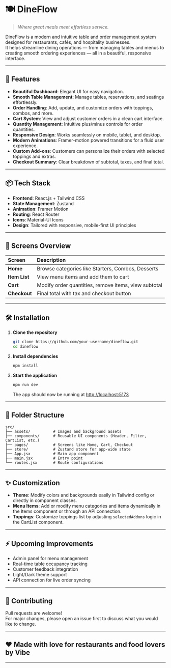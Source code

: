 # 🍽️ DineFlow

> _Where great meals meet effortless service._

DineFlow is a modern and intuitive table and order management system designed for restaurants, cafés, and hospitality businesses.  
It helps streamline dining operations — from managing tables and menus to creating smooth ordering experiences — all in a beautiful, responsive interface.

---

## 🚀 Features

- **Beautiful Dashboard**: Elegant UI for easy navigation.
- **Smooth Table Management**: Manage tables, reservations, and seatings effortlessly.
- **Order Handling**: Add, update, and customize orders with toppings, combos, and more.
- **Cart System**: View and adjust customer orders in a clean cart interface.
- **Quantity Management**: Intuitive plus/minus controls for order quantities.
- **Responsive Design**: Works seamlessly on mobile, tablet, and desktop.
- **Modern Animations**: Framer-motion powered transitions for a fluid user experience.
- **Custom Add-ons**: Customers can personalize their orders with selected toppings and extras.
- **Checkout Summary**: Clear breakdown of subtotal, taxes, and final total.

---

## 📦 Tech Stack

- **Frontend**: React.js + Tailwind CSS
- **State Management**: Zustand
- **Animation**: Framer Motion
- **Routing**: React Router
- **Icons**: Material-UI Icons
- **Design**: Tailored with responsive, mobile-first UI principles

---

## 📸 Screens Overview

| Screen        | Description                                          |
| :------------ | :--------------------------------------------------- |
| **Home**      | Browse categories like Starters, Combos, Desserts    |
| **Item List** | View menu items and add them to cart                 |
| **Cart**      | Modify order quantities, remove items, view subtotal |
| **Checkout**  | Final total with tax and checkout button             |

---

## 🛠️ Installation

1. **Clone the repository**

   ```bash
   git clone https://github.com/your-username/dineflow.git
   cd dineflow
   ```

2. **Install dependencies**

   ```bash
   npm install
   ```

3. **Start the application**
   ```bash
   npm run dev
   ```
   The app should now be running at [http://localhost:5173](http://localhost:5173)

---

## 🧩 Folder Structure

```
src/
├── assets/          # Images and background assets
├── components/      # Reusable UI components (Header, Filter, CartList, etc.)
├── pages/           # Screens like Home, Cart, Checkout
├── store/           # Zustand store for app-wide state
├── App.jsx          # Main app component
├── main.jsx         # Entry point
└── routes.jsx       # Route configurations
```

---

## ✨ Customization

- **Theme**: Modify colors and backgrounds easily in Tailwind config or directly in component classes.
- **Menu Items**: Add or modify menu categories and items dynamically in the Items component or through an API connection.
- **Toppings**: Customize toppings list by adjusting `selectedAddons` logic in the CartList component.

---

## ⚡ Upcoming Improvements

- Admin panel for menu management
- Real-time table occupancy tracking
- Customer feedback integration
- Light/Dark theme support
- API connection for live order syncing

---

## 🙌 Contributing

Pull requests are welcome!  
For major changes, please open an issue first to discuss what you would like to change.

---

## ❤️ Made with love for restaurants and food lovers by Vibe

---

